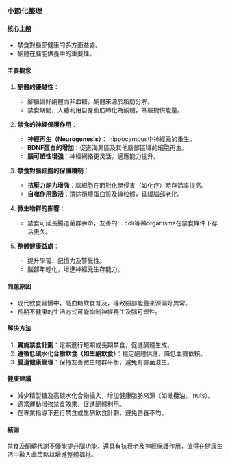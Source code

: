 ### 小節化整理

#### 核心主題
- 禁食對腦部健康的多方面益處。
- 酮體在脑能供養中的重要性。

#### 主要觀念
1. **酮體的優越性**：  
   - 腳腦偏好酮體而非血糖，酮體來源於脂肪分解。  
   - 禁食期間，人體利用自身脂肪轉化為酮體，為腦提供能量。

2. **禁食的神經保護作用**：  
   - **神經再生（Neurogenesis）**： hippocampus中神經元的重生。  
   - **BDNF蛋白的增加**：促進海馬區及其他腦部區域的細胞再生。  
   - **腦可塑性增強**：神經網絡更灵活，適應能力提升。

3. **禁食對腦細胞的保護機制**：  
   - **抗壓力能力增強**：腦細胞在面對化學侵害（如化疗）時存活率提高。  
   - **自噬作用激活**：清除損壞蛋白質及線粒體，延緩腦部老化。

4. **微生物群的影響**：  
   - 禁食可延長腸道菌群壽命，友善的E. coli等微organisms在禁食條件下存活更久。  

5. **整體健康益處**：  
   - 提升學習、記憶力及警覺性。  
   - 脳部年輕化，增進神經元生存能力。

#### 問題原因
- 现代飲食習慣中，高血糖飲食普及，導致腦部能量來源偏好異常。  
- 長期不健康的生活方式可能抑制神經再生及腦可塑性。

#### 解決方法
1. **實施禁食計劃**：定期進行短期或長期禁食，促進酮體生成。  
2. **遵循低碳水化合物飲食（如生酮飲食）**：穩定酮體供應，降低血糖依賴。  
3. **腸道健康管理**：保持友善微生物群平衡，避免有害菌滋生。  

#### 健康建議
- 減少精製糖及高碳水化合物攝入，增加健康脂肪來源（如橄欖油、 nuts）。  
- 適當運動增強禁食效果，促進酮體利用。  
- 在專業指導下進行禁食或生酮飲食計劃，避免營養不均。  

#### 結論
禁食及酮體代謝不僅能提升腦功能，還具有抗衰老及神經保護作用，值得在健康生活中融入此策略以增進整體福祉。